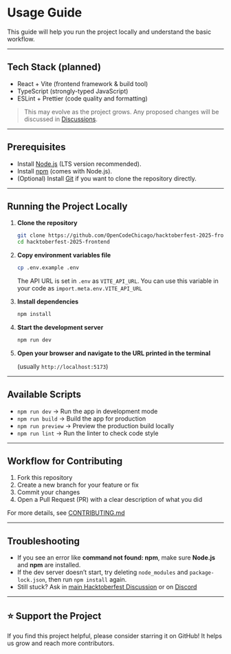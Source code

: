# Usage Guide

This guide will help you run the project locally and understand the basic workflow.

---

## Tech Stack (planned)
- React + Vite (frontend framework & build tool)
- TypeScript (strongly-typed JavaScript)
- ESLint + Prettier (code quality and formatting)

> This may evolve as the project grows. Any proposed changes will be discussed in [Discussions](https://github.com/orgs/OpenCodeChicago/discussions/2).

---

## Prerequisites
- Install [Node.js](https://nodejs.org/) (LTS version recommended).  
- Install [npm](https://docs.npmjs.com/downloading-and-installing-node-js-and-npm) (comes with Node.js).  
- (Optional) Install [Git](https://git-scm.com/) if you want to clone the repository directly.

---

## Running the Project Locally

1. **Clone the repository**
   ```bash
   git clone https://github.com/OpenCodeChicago/hacktoberfest-2025-frontend.git
   cd hacktoberfest-2025-frontend
   ```

2. **Copy environment variables file**
   ```bash
   cp .env.example .env
   ```
   The API URL is set in `.env` as `VITE_API_URL`. You can use this variable in your code as `import.meta.env.VITE_API_URL`

3. **Install dependencies**
   ```bash
   npm install
   ```

4. **Start the development server**
   ```bash
   npm run dev
   ```

5. **Open your browser and navigate to the URL printed in the terminal**

   (usually `http://localhost:5173`)

---

## Available Scripts

- `npm run dev` → Run the app in development mode
- `npm run build` → Build the app for production
- `npm run preview` → Preview the production build locally
- `npm run lint` → Run the linter to check code style

---

## Workflow for Contributing

1. Fork this repository
2. Create a new branch for your feature or fix
3. Commit your changes
4. Open a Pull Request (PR) with a clear description of what you did

For more details, see [CONTRIBUTING.md](../CONTRIBUTING.md)

---

## Troubleshooting

- If you see an error like **command not found: npm**, make sure **Node.js** and **npm** are installed.
- If the dev server doesn’t start, try deleting `node_modules` and `package-lock.json`, then run `npm install` again.
- Still stuck? Ask in [main Hacktoberfest Discussion](https://github.com/orgs/OpenCodeChicago/discussions/2) or on [Discord](https://discord.gg/t6MGsCqdFX)

---

## ⭐ Support the Project

If you find this project helpful, please consider starring it on GitHub! It helps us grow and reach more contributors.
